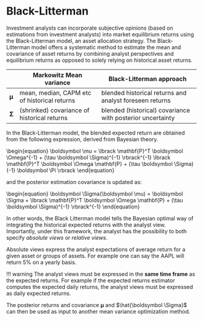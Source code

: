 # Black-Litterman

Investment analysts can incorporate subjective opinions (based on estimations from investment analysts) into market equilibrium returns using the Black-Litterman model, an asset allocation strategy. 
The Black-Litterman model offers a systematic method to estimate the mean and covariance of asset returns by combining analyst perspectives and equilibrium returns as opposed to solely relying on historical asset returns.

|                      | Markowitz Mean variance                      | Black-Litterman approach                                   |
|----------------------|----------------------------------------------|------------------------------------------------------------|
| $\boldsymbol \mu$    | mean, median, CAPM etc of historical returns | blended historical returns and analyst foreseen returns    |
| $\boldsymbol \Sigma$ | (shrinked) covariance of historical returns  | blended (historical) covariance with posterior uncertainty |

In the Black-Litterman model, the blended expected return are obtained from the following expression, derived from Bayesian theory.

\begin{equation}
\boldsymbol \mu = \lbrack \mathbf{P}^T \boldsymbol \Omega^{-1} + (\tau \boldsymbol \Sigma)^{-1}  \rbrack^{-1} \lbrack \mathbf{P}^T \boldsymbol \Omega \mathbf{P} + (\tau \boldsymbol \Sigma){-1} \boldsymbol \Pi \rbrack
\end{equation}

and the posterior estimation covariance is updated as:

\begin{equation}
\boldsymbol \Sigma(\boldsymbol \mu) = \boldsymbol \Sigma + \lbrack \mathbf{P}^T \boldsymbol \Omega \mathbf{P} + (\tau \boldsymbol \Sigma)^{-1} \rbrack^{-1}
\end{equation}

In other words, the Black Litterman model tells the Bayesian optimal way of integrating the historical expected returns with the analyst view.
Importantly, under this framework, the analyst has the possibility to both specify *absolute views* or *relative views*.

Absolute views express the analyst expectations of average return for a given asset or groups of assets.
For example one can say the AAPL will return 5% on a yearly basis. 

!!! warning
    The analyst views must be expressed in the **same time frame** as the expected returns.
    For example if the expected returns estimator computes the expected daily returns, the analyst views must be expressed as daily expected returns.

The posterior returns and covariance $\boldsymbol \mu$ and $\hat{\boldsymbol \Sigma}$ can then be used as input to another mean variance optimization method.